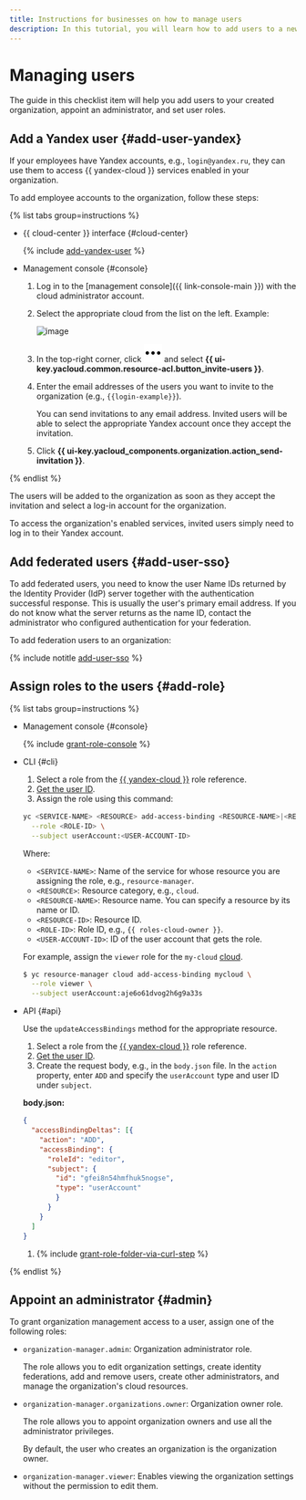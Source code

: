 ```yaml
---
title: Instructions for businesses on how to manage users
description: In this tutorial, you will learn how to add users to a new organization, appoint an administrator, and set user roles as a business.
---
```



# Managing users

The guide in this checklist item will help you add users to your created organization, appoint an administrator, and set user roles.

## Add a Yandex user {#add-user-yandex}

If your employees have Yandex accounts, e.g., `login@yandex.ru`, they can use them to access {{ yandex-cloud }} services enabled in your organization.

To add employee accounts to the organization, follow these steps:

{% list tabs group=instructions %}

- {{ cloud-center }} interface {#cloud-center}

  {% include [add-yandex-user](../../_includes/organization/add-yandex-user.md) %}

- Management console {#console}

    1. Log in to the [management console]({{ link-console-main }}) with the cloud administrator account.

    1. Select the appropriate cloud from the list on the left. Example:

        ![image](../../_assets/resource-manager/switch-cloud-n-n.png)

    1. In the top-right corner, click ![icon-users](../../_assets/console-icons/ellipsis.svg) and select **{{ ui-key.yacloud.common.resource-acl.button_invite-users }}**.

    1. Enter the email addresses of the users you want to invite to the organization (e.g., `{{login-example}}`).

        You can send invitations to any email address. Invited users will be able to select the appropriate Yandex account once they accept the invitation.

    1. Click **{{ ui-key.yacloud_components.organization.action_send-invitation }}**.

{% endlist %}

The users will be added to the organization as soon as they accept the invitation and select a log-in account for the organization.

To access the organization's enabled services, invited users simply need to log in to their Yandex account.

## Add federated users {#add-user-sso}

To add federated users, you need to know the user Name IDs returned by the Identity Provider (IdP) server together with the authentication successful response. This is usually the user's primary email address. If you do not know what the server returns as the name ID, contact the administrator who configured authentication for your federation.

To add federation users to an organization:

{% include notitle [add-user-sso](../../_includes/organization/add-user-sso.md) %}

## Assign roles to the users {#add-role}

{% list tabs group=instructions %}

- Management console {#console}

  {% include [grant-role-console](../../_includes/grant-role-console.md) %}


- CLI {#cli}

  1. Select a role from the [{{ yandex-cloud }}](../../iam/roles-reference.md) role reference.
  1. [Get the user ID](../../organization/operations/users-get.md).
  1. Assign the role using this command:

    ```bash
    yc <SERVICE-NAME> <RESOURCE> add-access-binding <RESOURCE-NAME>|<RESOURCE-ID> \
      --role <ROLE-ID> \
      --subject userAccount:<USER-ACCOUNT-ID>
    ```

    Where:

    * `<SERVICE-NAME>`: Name of the service for whose resource you are assigning the role, e.g., `resource-manager`.
    * `<RESOURCE>`: Resource category, e.g., `cloud`.
    * `<RESOURCE-NAME>`: Resource name. You can specify a resource by its name or ID.
    * `<RESOURCE-ID>`: Resource ID.
    * `<ROLE-ID>`: Role ID, e.g., `{{ roles-cloud-owner }}`.
    * `<USER-ACCOUNT-ID>`: ID of the user account that gets the role.

    For example, assign the `viewer` role for the `my-cloud` [cloud](../../resource-manager/concepts/resources-hierarchy.md#folder).

    ```bash
    $ yc resource-manager cloud add-access-binding mycloud \
      --role viewer \
      --subject userAccount:aje6o61dvog2h6g9a33s
    ```

- API {#api}

  Use the `updateAccessBindings` method for the appropriate resource.

  1. Select a role from the [{{ yandex-cloud }}](../../iam/roles-reference.md) role reference.
  1. [Get the user ID](../../organization/operations/users-get.md).
  1. Create the request body, e.g., in the `body.json` file. In the `action` property, enter `ADD` and specify the `userAccount` type and user ID under `subject`.

    **body.json:**
    ```json
    {
      "accessBindingDeltas": [{
        "action": "ADD",
        "accessBinding": {
          "roleId": "editor",
          "subject": {
            "id": "gfei8n54hmfhuk5nogse",
            "type": "userAccount"
            }
          }
        }
      ]
    }
    ```

  1. {% include [grant-role-folder-via-curl-step](../../_includes/iam/grant-role-folder-via-curl-step.md) %} 
  
{% endlist %}


## Appoint an administrator {#admin}

To grant organization management access to a user, assign one of the following roles:

* `organization-manager.admin`: Organization administrator role.
  
  The role allows you to edit organization settings, create identity federations, add and remove users, create other administrators, and manage the organization's cloud resources.

* `organization-manager.organizations.owner`: Organization owner role.
  
  The role allows you to appoint organization owners and use all the administrator privileges.
  
  By default, the user who creates an organization is the organization owner.

* `organization-manager.viewer`: Enables viewing the organization settings without the permission to edit them.